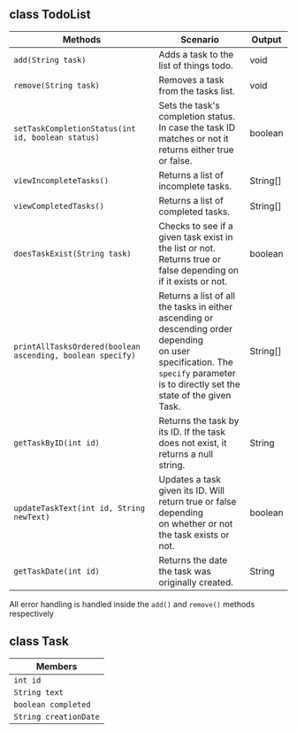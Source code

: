 ## class TodoList

| Methods                                                    | Scenario                                                                                                                                                                            | Output   |
|------------------------------------------------------------|-------------------------------------------------------------------------------------------------------------------------------------------------------------------------------------|----------|
| `add(String task)`                                         | Adds a task to the list of things todo.                                                                                                                                             | void     |
| `remove(String task)`                                      | Removes a task from the tasks list.                                                                                                                                                 | void     |
| `setTaskCompletionStatus(int id, boolean status)`          | Sets the task's completion status. In case the task ID matches or not it returns either true or false.                                                                              | boolean  |
| `viewIncompleteTasks()`                                    | Returns a list of incomplete tasks.                                                                                                                                                 | String[] |
| `viewCompletedTasks()`                                     | Returns a list of completed tasks.                                                                                                                                                  | String[] |
| `doesTaskExist(String task)`                               | Checks to see if a given task exist in the list or not.<br>Returns true or false depending on if it exists or not.                                                                  | boolean  |
| `printAllTasksOrdered(boolean ascending, boolean specify)` | Returns a list of all the tasks in either ascending or descending order depending<br>on user specification. The `specify` parameter is to directly set the state of the given Task. | String[] |
| `getTaskByID(int id)`                                      | Returns the task by its ID. If the task does not exist, it returns a null string.                                                                                                   | String   |
| `updateTaskText(int id, String newText)`                   | Updates a task given its ID. Will return true or false depending<br>on whether or not the task exists or not.                                                                       | boolean  |
| `getTaskDate(int id)`                                      | Returns the date the task was originally created.                                                                                                                                   | String   |

All error handling is handled inside the `add()` and `remove()` methods respectively

## class Task

| Members               |
|-----------------------|
| `int id`              |
| `String text`         |
| `boolean completed`   |
| `String creationDate` |
